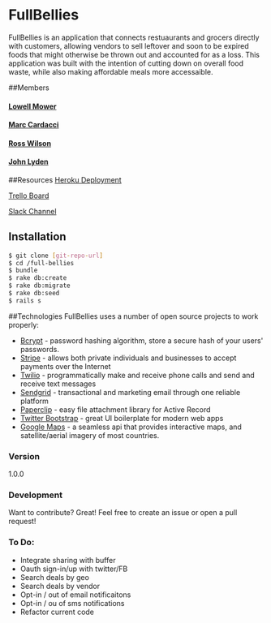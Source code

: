 # FullBellies

FullBellies is an application that connects restuaurants and grocers directly with customers, allowing vendors to sell leftover and soon to be expired foods that might otherwise be thrown out and accounted for as a loss.  This application was built with the intention of cutting down on overall food waste, while also making affordable meals more accessaible.

##Members
#### [Lowell Mower](https://github.com/lowellmower)
#### [Marc Cardacci](https://github.com/mcardacci)
#### [Ross Wilson](https://github.com/arosswilson)
#### [John Lyden](https://github.com/johnlyden)

##Resources
[Heroku Deployment](http://fullbellies.herokuapp.com/)

[Trello Board](https://trello.com/b/KCCdiimC/full-bellies)

[Slack Channel](https://fullbellies.slack.com/messages)

## Installation

```sh
$ git clone [git-repo-url]
$ cd /full-bellies
$ bundle
$ rake db:create
$ rake db:migrate
$ rake db:seed
$ rails s
```
##Technologies
FullBellies uses a number of open source projects to work properly:
* [Bcrypt] - password hashing algorithm, store a secure hash of your users' passwords.
* [Stripe] - allows both private individuals and businesses to accept payments over the Internet
* [Twilio] - programmatically make and receive phone calls and send and receive text messages
* [Sendgrid] - transactional and marketing email through one reliable platform
* [Paperclip] - easy file attachment library for Active Record
* [Twitter Bootstrap] - great UI boilerplate for modern web apps
* [Google Maps] - a seamless api that provides interactive maps, and satellite/aerial imagery of most countries. 

### Version
1.0.0

### Development

Want to contribute? Great! Feel free to create an issue or open a pull request!

[Twitter Bootstrap]:http://twitter.github.com/bootstrap/
[jQuery]:http://jquery.com
[Paperclip]:https://sendgrid.com/
[Google Maps]:https://developers.google.com/maps/
[Sendgrid]:https://github.com/sendgrid
[Twilio]:https://www.twilio.com/
[Stripe]:https://stripe.com/
[BCrypt]:https://github.com/codahale/bcrypt-ruby

### To Do:

- Integrate sharing with buffer
- Oauth sign-in/up with twitter/FB
- Search deals by geo
- Search deals by vendor
- Opt-in / out of email notificaitons
- Opt-in / ou of sms notifications
- Refactor current code
